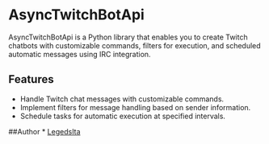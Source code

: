 # AsyncTwitchBotApi

AsyncTwitchBotApi is a Python library that enables you to create Twitch chatbots with customizable commands, filters for execution, and scheduled automatic messages using IRC integration.

## Features

- Handle Twitch chat messages with customizable commands.
- Implement filters for message handling based on sender information.
- Schedule tasks for automatic execution at specified intervals.

##Author * [LegedsIta](https://github.com/LegendsIta)
